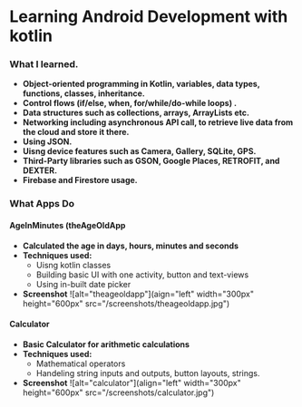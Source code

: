 # Learning Android Development with kotlin

### What I learned.
* **Object-oriented programming in Kotlin, variables, data types, functions, classes, inheritance.**
* **Control flows (if/else, when, for/while/do-while loops) .**
* **Data structures such as collections, arrays, ArrayLists etc.**
* **Networking including asynchronous API call, to retrieve live data from the cloud and store it there.**
* **Using JSON.**
* **Uisng device features such as Camera, Gallery, SQLite, GPS.**
* **Third-Party libraries such as GSON, Google Places, RETROFIT, and DEXTER.**
* **Firebase and Firestore usage.**

### What Apps Do

#### AgeInMinutes (theAgeOldApp

* **Calculated the age in days, hours, minutes and seconds**
* **Techniques used:**
  * Uisng kotlin classes
  * Building basic UI with one activity, button and text-views
  * Using in-built date picker
* **Screenshot**
![alt="theageoldapp"](aign="left" width="300px" height="600px" src="/screenshots/theageoldapp.jpg")

#### Calculator

* **Basic Calculator for arithmetic calculations**
* **Techniques used:**
  * Mathematical operators
  * Handeling string inputs and outputs, button layouts, strings.
* **Screenshot**
![alt="calculator"](align="left" width="300px" height="600px" src="/screenshots/calculator.jpg") 
